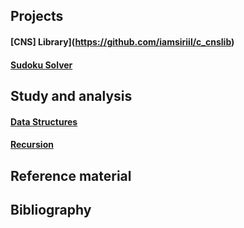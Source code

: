 ## Projects

#### [CNS] Library](https://github.com/iamsiriil/c_cnslib)

#### [Sudoku Solver](https://github.com/iamsiriil/c_sudoku_solver)

## Study and analysis

#### [Data Structures](https://github.com/iamsiriil/c_data_structures)

#### [Recursion](https://github.com/iamsiriil/c_recursion)

## Reference material

## Bibliography
